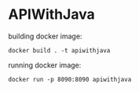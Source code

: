 # APIWithJava

building docker image:

`docker build . -t apiwithjava`

running docker image:

`docker run -p 8090:8090 apiwithjava`
